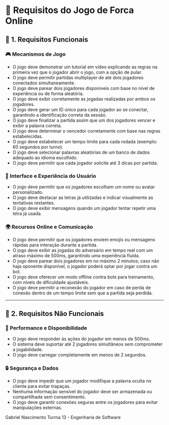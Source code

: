 # 📌 Requisitos do Jogo de Forca Online

## 📌 1. Requisitos Funcionais

### 🎮 Mecanismos de Jogo
- O jogo deve demonstrar um tutorial em vídeo explicando as regras na primeira vez que o jogador abrir o jogo, com a opção de pular.
- O jogo deve permitir partidas multiplayer de até dois jogadores conectados simultaneamente.
- O jogo deve parear dois jogadores disponíveis com base no nível de experiência ou de forma aleatória.
- O jogo deve exibir corretamente as jogadas realizadas por ambos os jogadores.
- O jogo deve gerar um ID único para cada jogador ao se conectar, garantindo a identificação correta da sessão.
- O jogo deve finalizar a partida assim que um dos jogadores vencer e exibir a palavra correta.
- O jogo deve determinar o vencedor corretamente com base nas regras estabelecidas.
- O jogo deve estabelecer um tempo limite para cada rodada (exemplo: 60 segundos por turno).
- O jogo deve selecionar palavras aleatórias de um banco de dados adequado ao idioma escolhido.
- O jogo deve permitir que cada jogador solicite até 3 dicas por partida.

### 🎨 Interface e Experiência do Usuário
- O jogo deve permitir que os jogadores escolham um nome ou avatar personalizado.
- O jogo deve destacar as letras já utilizadas e indicar visualmente as tentativas restantes.
- O jogo deve exibir mensagens quando um jogador tentar repetir uma letra já usada.

### 🌍 Recursos Online e Comunicação
- O jogo deve permitir que os jogadores enviem emojis ou mensagens rápidas para interação durante a partida.
- O jogo deve exibir as jogadas do adversário em tempo real com um atraso máximo de 500ms, garantindo uma experiência fluida.
- O jogo deve parear dois jogadores em no máximo 2 minutos; caso não haja oponente disponível, o jogador poderá optar por jogar contra um bot.
- O jogo deve oferecer um modo offline contra bots para treinamento, com níveis de dificuldade ajustáveis.
- O jogo deve permitir a reconexão do jogador em caso de perda de conexão dentro de um tempo limite sem que a partida seja perdida.

---

## 📌 2. Requisitos Não Funcionais

### 🚀 Performance e Disponibilidade
- O jogo deve responder às ações do jogador em menos de 500ms.
- O sistema deve suportar até 2 jogadores simultâneos sem comprometer a jogabilidade.
- O jogo deve carregar completamente em menos de 2 segundos.

### 🔒 Segurança e Dados
- O jogo deve impedir que um jogador modifique a palavra oculta no cliente para evitar trapaças.
- Nenhuma informação sensível do jogador deve ser armazenada ou compartilhada sem consentimento.
- O jogo deve garantir conexões seguras entre os jogadores para evitar manipulações externas.

Gabriel Nascimento
Turma 13 - Engenharia de Software

